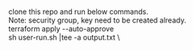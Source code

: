 clone this repo and run below commands. \
Note: security group, key need to be created already. \
terraform apply --auto-approve \
sh user-run.sh |tee -a output.txt \
